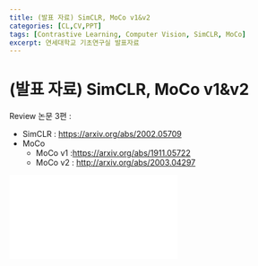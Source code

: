```yaml
---
title: (발표 자료) SimCLR, MoCo v1&v2
categories: [CL,CV,PPT]
tags: [Contrastive Learning, Computer Vision, SimCLR, MoCo]
excerpt: 연세대학교 기초연구실 발표자료
---
```


<script src="https://cdn.mathjax.org/mathjax/latest/MathJax.js?config=TeX-AMS-MML_HTMLorMML" type="text/javascript"></script>

# (발표 자료) SimCLR, MoCo v1&v2

Review 논문 3편 :

- SimCLR : https://arxiv.org/abs/2002.05709
- MoCo
  - MoCo v1 :https://arxiv.org/abs/1911.05722
  - MoCo v2 : http://arxiv.org/abs/2003.04297



<embed src="/assets/pdf/01.SimCLR_MoCo_2020324009_SeunghanLee.pdf" type="application/pdf" />

